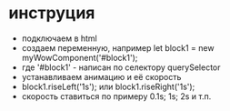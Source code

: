 # инструция
 *  подключаем в html <script defer src="myWow.js"></script>
 *  создаем переменную, например let block1 = new myWowComponent('#block1');
 *  где '#block1' - написан по селектору querySelector
 *  устанавливаем анимацию и её скорость
 *  block1.riseLeft('1s'); или block1.riseRight('1s');
 *  скорость ставиться по примеру 0.1s; 1s; 2s и т.п.
